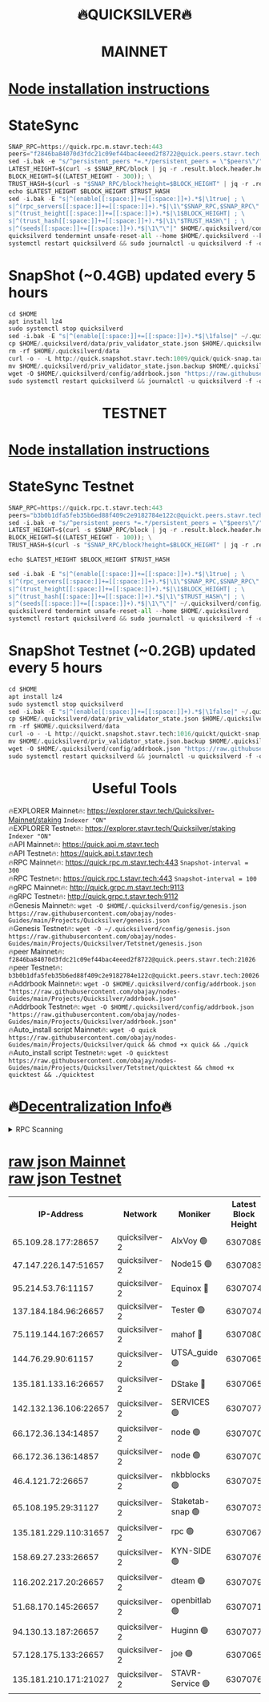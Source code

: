 <h1 align="center"> 🔥QUICKSILVER🔥</h1>

<h1 align="center"> MAINNET</h1>

[Node installation instructions](https://github.com/obajay/nodes-Guides/tree/main/Projects/Quicksilver)
=

# StateSync
```python
SNAP_RPC=https://quick.rpc.m.stavr.tech:443
peers="f2846ba84070d3fdc21c09ef44bac4eeed2f8722@quick.peers.stavr.tech:21026"
sed -i.bak -e "s/^persistent_peers *=.*/persistent_peers = \"$peers\"/" $HOME/.quicksilverd/config/config.toml
LATEST_HEIGHT=$(curl -s $SNAP_RPC/block | jq -r .result.block.header.height); \
BLOCK_HEIGHT=$((LATEST_HEIGHT - 300)); \
TRUST_HASH=$(curl -s "$SNAP_RPC/block?height=$BLOCK_HEIGHT" | jq -r .result.block_id.hash)
echo $LATEST_HEIGHT $BLOCK_HEIGHT $TRUST_HASH
sed -i.bak -E "s|^(enable[[:space:]]+=[[:space:]]+).*$|\1true| ; \
s|^(rpc_servers[[:space:]]+=[[:space:]]+).*$|\1\"$SNAP_RPC,$SNAP_RPC\"| ; \
s|^(trust_height[[:space:]]+=[[:space:]]+).*$|\1$BLOCK_HEIGHT| ; \
s|^(trust_hash[[:space:]]+=[[:space:]]+).*$|\1\"$TRUST_HASH\"| ; \
s|^(seeds[[:space:]]+=[[:space:]]+).*$|\1\"\"|" $HOME/.quicksilverd/config/config.toml
quicksilverd tendermint unsafe-reset-all --home $HOME/.quicksilverd --keep-addr-book
systemctl restart quicksilverd && sudo journalctl -u quicksilverd -f -o cat
```

# SnapShot (~0.4GB) updated every 5 hours
```python
cd $HOME
apt install lz4
sudo systemctl stop quicksilverd
sed -i.bak -E "s|^(enable[[:space:]]+=[[:space:]]+).*$|\1false|" ~/.quicksilverd/config/config.toml
cp $HOME/.quicksilverd/data/priv_validator_state.json $HOME/.quicksilverd/priv_validator_state.json.backup
rm -rf $HOME/.quicksilverd/data
curl -o - -L http://quick.snapshot.stavr.tech:1009/quick/quick-snap.tar.lz4 | lz4 -c -d - | tar -x -C $HOME/.quicksilverd --strip-components 2
mv $HOME/.quicksilverd/priv_validator_state.json.backup $HOME/.quicksilverd/data/priv_validator_state.json
wget -O $HOME/.quicksilverd/config/addrbook.json "https://raw.githubusercontent.com/obajay/nodes-Guides/main/Projects/Quicksilver/addrbook.json"
sudo systemctl restart quicksilverd && journalctl -u quicksilverd -f -o cat
```

<h1 align="center"> TESTNET</h1>

[Node installation instructions](https://github.com/obajay/nodes-Guides/tree/main/Projects/Quicksilver/Tetstnet)
=

# StateSync Testnet
```python
SNAP_RPC=https://quick.rpc.t.stavr.tech:443
peers="b3b0b1dfa5feb35b6ed88f409c2e9182784e122c@quickt.peers.stavr.tech:20026"
sed -i.bak -e "s/^persistent_peers *=.*/persistent_peers = \"$peers\"/" $HOME/.quicksilverd/config/config.toml
LATEST_HEIGHT=$(curl -s $SNAP_RPC/block | jq -r .result.block.header.height); \
BLOCK_HEIGHT=$((LATEST_HEIGHT - 100)); \
TRUST_HASH=$(curl -s "$SNAP_RPC/block?height=$BLOCK_HEIGHT" | jq -r .result.block_id.hash)

echo $LATEST_HEIGHT $BLOCK_HEIGHT $TRUST_HASH

sed -i.bak -E "s|^(enable[[:space:]]+=[[:space:]]+).*$|\1true| ; \
s|^(rpc_servers[[:space:]]+=[[:space:]]+).*$|\1\"$SNAP_RPC,$SNAP_RPC\"| ; \
s|^(trust_height[[:space:]]+=[[:space:]]+).*$|\1$BLOCK_HEIGHT| ; \
s|^(trust_hash[[:space:]]+=[[:space:]]+).*$|\1\"$TRUST_HASH\"| ; \
s|^(seeds[[:space:]]+=[[:space:]]+).*$|\1\"\"|" ~/.quicksilverd/config/config.toml
quicksilverd tendermint unsafe-reset-all --home $HOME/.quicksilverd
systemctl restart quicksilverd && sudo journalctl -u quicksilverd -f -o cat

```

# SnapShot Testnet (~0.2GB) updated every 5 hours
```python
cd $HOME
apt install lz4
sudo systemctl stop quicksilverd
sed -i.bak -E "s|^(enable[[:space:]]+=[[:space:]]+).*$|\1false|" ~/.quicksilverd/config/config.toml
cp $HOME/.quicksilverd/data/priv_validator_state.json $HOME/.quicksilverd/priv_validator_state.json.backup
rm -rf $HOME/.quicksilverd/data
curl -o - -L http://quickt.snapshot.stavr.tech:1016/quickt/quickt-snap.tar.lz4 | lz4 -c -d - | tar -x -C $HOME/.quicksilverd --strip-components 2
mv $HOME/.quicksilverd/priv_validator_state.json.backup $HOME/.quicksilverd/data/priv_validator_state.json
wget -O $HOME/.quicksilverd/config/addrbook.json "https://raw.githubusercontent.com/obajay/nodes-Guides/main/Projects/Quicksilver/Tetstnet/addrbook.json"
sudo systemctl restart quicksilverd && journalctl -u quicksilverd -f -o cat
```
 <h1 align="center"> Useful Tools</h1>

🔥EXPLORER Mainnet🔥:        https://explorer.stavr.tech/Quicksilver-Mainnet/staking    `Indexer "ON"` \
🔥EXPLORER Testnet🔥:        https://explorer.stavr.tech/Quicksilver/staking	        `Indexer "ON"` \
🔥API Mainnet🔥: 			 https://quick.api.m.stavr.tech \
🔥API Testnet🔥: 			 https://quick.api.t.stavr.tech \
🔥RPC Mainnet🔥:             https://quick.rpc.m.stavr.tech:443              `Snapshot-interval = 300` \
🔥RPC Testnet🔥:             https://quick.rpc.t.stavr.tech:443              `Snapshot-interval = 100` \
🔥gRPC Mainnet🔥:                    http://quick.grpc.m.stavr.tech:9113 \
🔥gRPC Testnet🔥:                    http://quick.grpc.t.stavr.tech:9112 \
🔥Genesis Mainnet🔥: `wget -O $HOME/.quicksilverd/config/genesis.json https://raw.githubusercontent.com/obajay/nodes-Guides/main/Projects/Quicksilver/genesis.json` \
🔥Genesis Testnet🔥: `wget -O ~/.quicksilverd/config/genesis.json https://raw.githubusercontent.com/obajay/nodes-Guides/main/Projects/Quicksilver/Tetstnet/genesis.json` \
🔥peer Mainnet🔥:					 `f2846ba84070d3fdc21c09ef44bac4eeed2f8722@quick.peers.stavr.tech:21026` \
🔥peer Testnet🔥:					 `b3b0b1dfa5feb35b6ed88f409c2e9182784e122c@quickt.peers.stavr.tech:20026` \
🔥Addrbook Mainnet🔥:    ```wget -O $HOME/.quicksilverd/config/addrbook.json "https://raw.githubusercontent.com/obajay/nodes-Guides/main/Projects/Quicksilver/addrbook.json"``` \
🔥Addrbook Testnet🔥:    ```wget -O $HOME/.quicksilverd/config/addrbook.json "https://raw.githubusercontent.com/obajay/nodes-Guides/main/Projects/Quicksilver/addrbook.json"``` \
🔥Auto_install script Mainnet🔥: ```wget -O quick https://raw.githubusercontent.com/obajay/nodes-Guides/main/Projects/Quicksilver/quick && chmod +x quick && ./quick``` \
🔥Auto_install script Testnet🔥: ```wget -O quicktest https://raw.githubusercontent.com/obajay/nodes-Guides/main/Projects/Quicksilver/Tetstnet/quicktest && chmod +x quicktest && ./quicktest```

🔥[Decentralization Info](https://github.com/obajay/StateSync-snapshots/tree/main/Projects/Quicksilver/Decentralization)🔥
=

<details>
<summary>RPC Scanning</summary>

<h2 align="center"> We scan nodes in real time every 4 hours. And we provide the final result of RPC endpoints.
We cannot influence the operation of these nodes in any way. </h2>


```python
If Voting Power is higher than 0 --> then the Node is a validator of the network and may be subject to attack and be a potential threat to the chain.
```
```python
We marked such validators with a red symbol
```

</details>

[raw json Mainnet](https://rpc-check.quickm.stavr.tech/quickm/rpc-quickm-result.json) \
[raw json Testnet](https://github.com/obajay/StateSync-snapshots/tree/main/Projects/Quicksilver/Rpc-Check-Testnet)
=


<table><tr><th>IP-Address</th><th>Network</th><th>Moniker</th><th>Latest Block Height</th><th>Earliest Block Height</th><th>Catching Up</th><th>Tx Index</th><th>Voting Power</th><th>Scan Time</th></tr><tr><td>65.109.28.177:28657</td><td>quicksilver-2</td><td>AlxVoy 🟢</td><td>6307089</td><td>3562001</td><td>False</td><td>off</td><td>0</td><td>2024-03-08T16:18:59.029414137UTC</td></tr><tr><td>47.147.226.147:51657</td><td>quicksilver-2</td><td>Node15 🟢</td><td>6307083</td><td>5151648</td><td>False</td><td>off</td><td>0</td><td>2024-03-08T16:18:21.833762668UTC</td></tr><tr><td>95.214.53.76:11157</td><td>quicksilver-2</td><td>Equinox 🔴</td><td>6307074</td><td>5322496</td><td>False</td><td>on</td><td>215771</td><td>2024-03-08T16:17:26.143813939UTC</td></tr><tr><td>137.184.184.96:26657</td><td>quicksilver-2</td><td>Tester 🟢</td><td>6307074</td><td>5550692</td><td>False</td><td>off</td><td>0</td><td>2024-03-08T16:17:26.988036782UTC</td></tr><tr><td>75.119.144.167:26657</td><td>quicksilver-2</td><td>mahof 🔴</td><td>6307080</td><td>5654794</td><td>False</td><td>on</td><td>287616</td><td>2024-03-08T16:18:04.219738177UTC</td></tr><tr><td>144.76.29.90:61157</td><td>quicksilver-2</td><td>UTSA_guide 🟢</td><td>6307065</td><td>5743301</td><td>False</td><td>on</td><td>0</td><td>2024-03-08T16:16:33.168975194UTC</td></tr><tr><td>135.181.133.16:26657</td><td>quicksilver-2</td><td>DStake 🔴</td><td>6307065</td><td>5807001</td><td>False</td><td>on</td><td>79670</td><td>2024-03-08T16:16:32.675540296UTC</td></tr><tr><td>142.132.136.106:22657</td><td>quicksilver-2</td><td>SERVICES 🟢</td><td>6307077</td><td>5920001</td><td>False</td><td>on</td><td>0</td><td>2024-03-08T16:17:44.938127799UTC</td></tr><tr><td>66.172.36.134:14857</td><td>quicksilver-2</td><td>node 🟢</td><td>6307070</td><td>5950756</td><td>False</td><td>on</td><td>0</td><td>2024-03-08T16:17:01.967813918UTC</td></tr><tr><td>66.172.36.136:14857</td><td>quicksilver-2</td><td>node 🟢</td><td>6307070</td><td>5950756</td><td>False</td><td>on</td><td>0</td><td>2024-03-08T16:17:04.804024181UTC</td></tr><tr><td>46.4.121.72:26657</td><td>quicksilver-2</td><td>nkbblocks 🟢</td><td>6307075</td><td>6056301</td><td>False</td><td>on</td><td>0</td><td>2024-03-08T16:17:33.441700913UTC</td></tr><tr><td>65.108.195.29:31127</td><td>quicksilver-2</td><td>Staketab-snap 🟢</td><td>6307073</td><td>6075001</td><td>False</td><td>off</td><td>0</td><td>2024-03-08T16:17:19.683141218UTC</td></tr><tr><td>135.181.229.110:31657</td><td>quicksilver-2</td><td>rpc 🟢</td><td>6307067</td><td>6133480</td><td>False</td><td>on</td><td>0</td><td>2024-03-08T16:16:48.538685577UTC</td></tr><tr><td>158.69.27.233:26657</td><td>quicksilver-2</td><td>KYN-SIDE 🟢</td><td>6307076</td><td>6159001</td><td>False</td><td>on</td><td>0</td><td>2024-03-08T16:17:40.197606595UTC</td></tr><tr><td>116.202.217.20:26657</td><td>quicksilver-2</td><td>dteam 🟢</td><td>6307079</td><td>6169501</td><td>False</td><td>on</td><td>0</td><td>2024-03-08T16:17:55.695437378UTC</td></tr><tr><td>51.68.170.145:26657</td><td>quicksilver-2</td><td>openbitlab 🟢</td><td>6307071</td><td>6169975</td><td>False</td><td>on</td><td>0</td><td>2024-03-08T16:17:09.128236304UTC</td></tr><tr><td>94.130.13.187:26657</td><td>quicksilver-2</td><td>Huginn 🟢</td><td>6307077</td><td>6231630</td><td>False</td><td>on</td><td>0</td><td>2024-03-08T16:17:45.170438273UTC</td></tr><tr><td>57.128.175.133:26657</td><td>quicksilver-2</td><td>joe 🟢</td><td>6307065</td><td>6246344</td><td>False</td><td>on</td><td>0</td><td>2024-03-08T16:16:35.485189158UTC</td></tr><tr><td>135.181.210.171:21027</td><td>quicksilver-2</td><td>STAVR-Service 🟢</td><td>6307076</td><td>6304001</td><td>False</td><td>on</td><td>0</td><td>2024-03-08T16:17:40.524505142UTC</td></tr></table>
